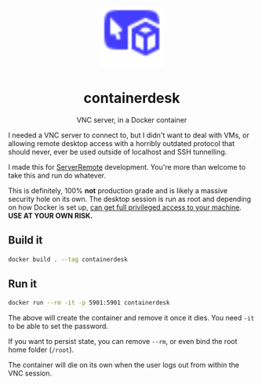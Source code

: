 <p align="center"><img src="containerdesk.svg" width="128" height="128" alt=""></p>
<h1 align="center">containerdesk</h1>
<p align="center">VNC server, in a Docker container</p>

I needed a VNC server to connect to, but I didn't want to deal with VMs, or
allowing remote desktop access with a horribly outdated protocol that should
never, ever be used outside of localhost and SSH tunnelling.

I made this for [ServerRemote] development. You're more than welcome to take
this and run do whatever.

[ServerRemote]: https://github.com/itisrazza/ServerRemote

This is definitely, 100% **not** production grade and is likely a
massive security hole on its own. The desktop session is run as root and
depending on how Docker is set up, [can get full privileged access to your
machine][attack]. **USE AT YOUR OWN RISK.**

[attack]: https://docs.docker.com/engine/security/#docker-daemon-attack-surface

## Build it

```bash
docker build . --tag containerdesk
```

## Run it

```bash
docker run --rm -it -p 5901:5901 containerdesk
```

The above will create the container and remove it once it dies. You need `-it`
to be able to set the password.

If you want to persist state, you can remove `--rm`, or even bind the root
home folder (`/root`).

The container will die on its own when the user logs out from within the VNC
session.
